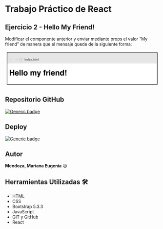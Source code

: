 # Trabajo Práctico de React
## Ejercicio 2 - Hello My Friend!

Modificar el componente anterior y enviar mediante props el valor “My friend” de
manera que el mensaje quede de la siguiente forma:

<img src="./src/img/titulo1.png" alt="ejemplo de titulo con props" />

## Repositorio GitHub

[![Generic badge](https://img.shields.io/badge/Github-Ejercicio2-green.svg)](https://github.com/Marianita18/react-ejercicio2.git)

## Deploy

[![Generic badge](https://img.shields.io/badge/web-Ejercicio2-blue.svg)](https://p4-reloj.netlify.app/)

## Autor

**Mendoza, Mariana Eugenia** 😃

## Herramientas Utilizadas 🛠️

- HTML
- CSS 
- Bootstrap 5.3.3
- JavaScript
- GIT y GitHub
- React
